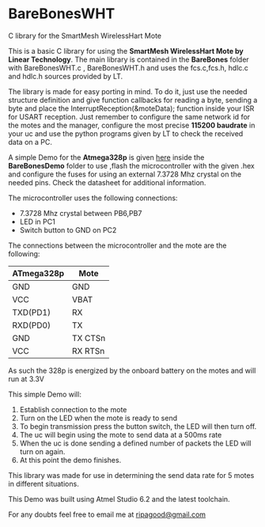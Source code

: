 # BareBonesWHT
C library for the SmartMesh WirelessHart Mote

This is a basic C library for using the **SmartMesh WirelessHart Mote by Linear Technology**.
The main library is contained in the **BareBones** folder with BareBonesWHT.c , BareBonesWHT.h and uses the fcs.c,fcs.h, 
hdlc.c and hdlc.h sources provided by LT.

The library is made for easy porting in mind. To do it, just use the needed structure definition and
give function callbacks for reading a byte, sending a byte and place the InterruptReception(&moteData);
function inside your ISR for USART reception. Just remember to configure the same network id for the 
motes and the manager, configure the most precise **115200 baudrate** in your uc and use the python programs
given by LT to check the received data on a PC.

A simple Demo for the **Atmega328p** is given [here](https://github.com/Ripagood/BareBonesWHT/blob/master/BareBonesDemo/BareBonesDemo/BareBonesDemo.c) inside the **BareBonesDemo** folder to use ,flash the microcontroller with 
the given .hex and configure the fuses for using an external 7.3728 Mhz crystal on the needed pins. Check the
datasheet for additional information. 

The microcontroller uses the following connections:

* 7.3728 Mhz crystal between PB6,PB7
* LED in PC1
* Switch button to GND on PC2

The connections between the microcontroller and the mote are the following:



ATmega328p   | Mote
------------ | -------------
GND | GND
VCC | VBAT
TXD(PD1) | RX
RXD(PD0) | TX
GND | TX CTSn
VCC | RX RTSn




As such the 328p is energized by the onboard battery on the motes and will run at
3.3V


This simple Demo will:

1. Establish connection to the mote
2. Turn on the LED when the mote is ready to send
3. To begin transmission press the button switch, the LED will then turn off.
4. The uc will begin using the mote to send data at a 500ms rate
5. When the uc is done sending a defined number of packets the LED will turn on again.
6. At this point the demo finishes.



This library was made for use in determining the send data rate for 5 motes in 
different situations. 

This Demo was built using Atmel Studio 6.2 and the latest toolchain.

For any doubts feel free to email me at ripagood@gmail.com






